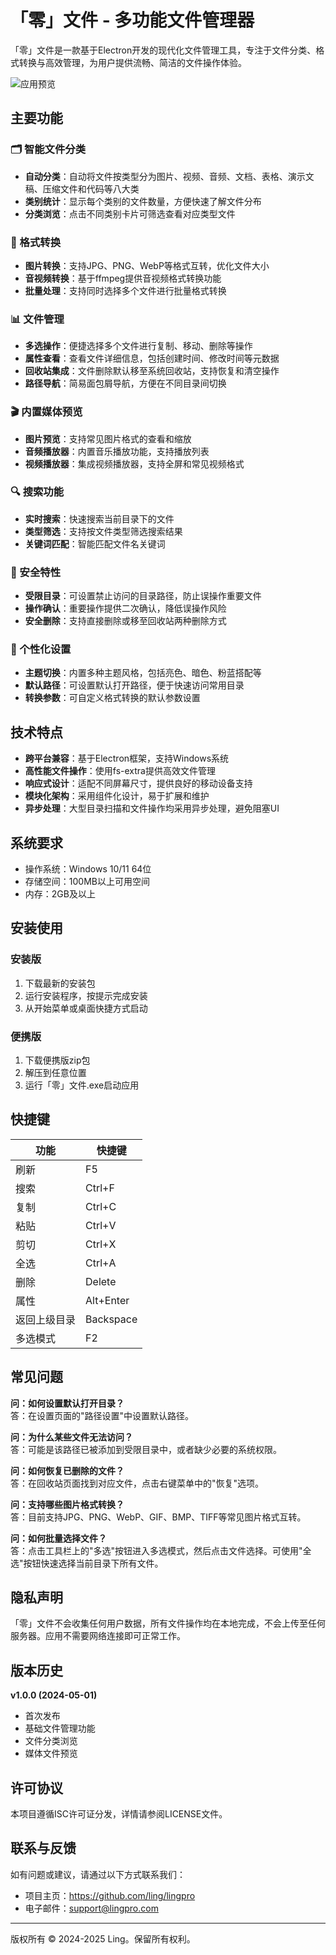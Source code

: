 # 「零」文件 - 多功能文件管理器

「零」文件是一款基于Electron开发的现代化文件管理工具，专注于文件分类、格式转换与高效管理，为用户提供流畅、简洁的文件操作体验。

![应用预览](./screenshots/preview.png)

## 主要功能

### 🗂️ 智能文件分类

- **自动分类**：自动将文件按类型分为图片、视频、音频、文档、表格、演示文稿、压缩文件和代码等八大类
- **类别统计**：显示每个类别的文件数量，方便快速了解文件分布
- **分类浏览**：点击不同类别卡片可筛选查看对应类型文件

### 🔄 格式转换

- **图片转换**：支持JPG、PNG、WebP等格式互转，优化文件大小
- **音视频转换**：基于ffmpeg提供音视频格式转换功能
- **批量处理**：支持同时选择多个文件进行批量格式转换

### 📊 文件管理

- **多选操作**：便捷选择多个文件进行复制、移动、删除等操作
- **属性查看**：查看文件详细信息，包括创建时间、修改时间等元数据
- **回收站集成**：文件删除默认移至系统回收站，支持恢复和清空操作
- **路径导航**：简易面包屑导航，方便在不同目录间切换

### 🎬 内置媒体预览

- **图片预览**：支持常见图片格式的查看和缩放
- **音频播放器**：内置音乐播放功能，支持播放列表
- **视频播放器**：集成视频播放器，支持全屏和常见视频格式

### 🔍 搜索功能

- **实时搜索**：快速搜索当前目录下的文件
- **类型筛选**：支持按文件类型筛选搜索结果
- **关键词匹配**：智能匹配文件名关键词

### 🔐 安全特性

- **受限目录**：可设置禁止访问的目录路径，防止误操作重要文件
- **操作确认**：重要操作提供二次确认，降低误操作风险
- **安全删除**：支持直接删除或移至回收站两种删除方式

### 🎨 个性化设置

- **主题切换**：内置多种主题风格，包括亮色、暗色、粉蓝搭配等
- **默认路径**：可设置默认打开路径，便于快速访问常用目录
- **转换参数**：可自定义格式转换的默认参数设置

## 技术特点

- **跨平台兼容**：基于Electron框架，支持Windows系统
- **高性能文件操作**：使用fs-extra提供高效文件管理
- **响应式设计**：适配不同屏幕尺寸，提供良好的移动设备支持
- **模块化架构**：采用组件化设计，易于扩展和维护
- **异步处理**：大型目录扫描和文件操作均采用异步处理，避免阻塞UI

## 系统要求

- 操作系统：Windows 10/11 64位
- 存储空间：100MB以上可用空间
- 内存：2GB及以上

## 安装使用

### 安装版

1. 下载最新的安装包
2. 运行安装程序，按提示完成安装
3. 从开始菜单或桌面快捷方式启动

### 便携版

1. 下载便携版zip包
2. 解压到任意位置
3. 运行「零」文件.exe启动应用

## 快捷键

| 功能 | 快捷键 |
|------|--------|
| 刷新 | F5 |
| 搜索 | Ctrl+F |
| 复制 | Ctrl+C |
| 粘贴 | Ctrl+V |
| 剪切 | Ctrl+X |
| 全选 | Ctrl+A |
| 删除 | Delete |
| 属性 | Alt+Enter |
| 返回上级目录 | Backspace |
| 多选模式 | F2 |

## 常见问题

**问：如何设置默认打开目录？**  
答：在设置页面的"路径设置"中设置默认路径。

**问：为什么某些文件无法访问？**  
答：可能是该路径已被添加到受限目录中，或者缺少必要的系统权限。

**问：如何恢复已删除的文件？**  
答：在回收站页面找到对应文件，点击右键菜单中的"恢复"选项。

**问：支持哪些图片格式转换？**  
答：目前支持JPG、PNG、WebP、GIF、BMP、TIFF等常见图片格式互转。

**问：如何批量选择文件？**  
答：点击工具栏上的"多选"按钮进入多选模式，然后点击文件选择。可使用"全选"按钮快速选择当前目录下所有文件。

## 隐私声明

「零」文件不会收集任何用户数据，所有文件操作均在本地完成，不会上传至任何服务器。应用不需要网络连接即可正常工作。

## 版本历史

**v1.0.0 (2024-05-01)**
- 首次发布
- 基础文件管理功能
- 文件分类浏览
- 媒体文件预览

## 许可协议

本项目遵循ISC许可证分发，详情请参阅LICENSE文件。

## 联系与反馈

如有问题或建议，请通过以下方式联系我们：

- 项目主页：https://github.com/ling/lingpro
- 电子邮件：support@lingpro.com

---

版权所有 © 2024-2025 Ling。保留所有权利。 
